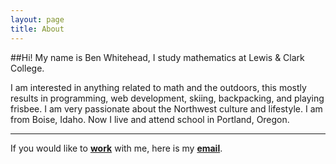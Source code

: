 ```yaml
---
layout: page
title: About
---
```

##Hi! My name is Ben Whitehead, I study mathematics at Lewis & Clark College.


I am interested in anything related to math and the outdoors, this mostly results in programming, web development, skiing, backpacking, and playing frisbee. I am very passionate about the Northwest culture and lifestyle. I am from Boise, Idaho. Now I live and attend school in Portland, Oregon.

---

If you would like to [**work**](/work)</a> with me, here is my <a href="mailto:bdwhthd@gmail.com">
<strong>email</strong></a>.